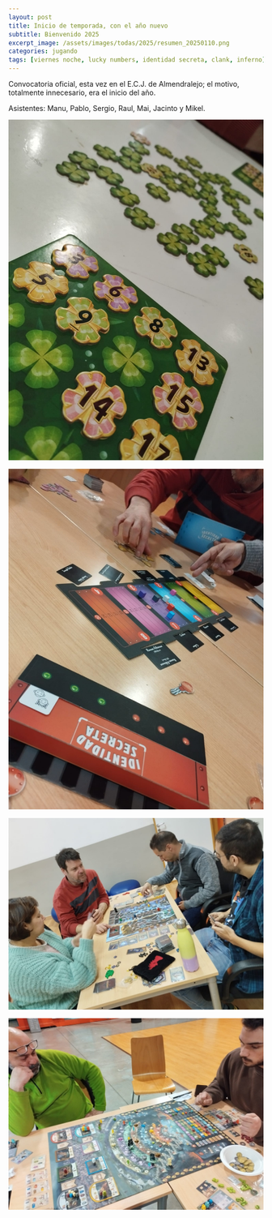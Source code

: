 ```yaml
---
layout: post
title: Inicio de temporada, con el año nuevo
subtitle: Bienvenido 2025
excerpt_image: /assets/images/todas/2025/resumen_20250110.png
categories: jugando
tags: [viernes noche, lucky numbers, identidad secreta, clank, inferno]
---
```


Convocatoria oficial, esta vez en el E.C.J. de Almendralejo; el motivo, totalmente innecesario, era el inicio del año.

Asistentes: Manu, Pablo, Sergio, Raul, Mai, Jacinto y Mikel.

![banner](/assets/images/todas/2025/partida_luckynumbers.jpeg)

![banner](/assets/images/todas/2025/partida_identidadsecreta.jpeg)

![banner](/assets/images/todas/2025/partida_clank.jpeg)

![banner](/assets/images/todas/2025/partida_inferno.jpeg)